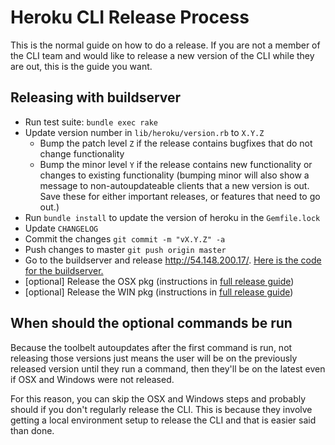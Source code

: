 Heroku CLI Release Process
==========================

This is the normal guide on how to do a release. If you are not a member of the CLI team and would like to release a new version of the CLI while they are out, this is the guide you want.

## Releasing with buildserver

* Run test suite: `bundle exec rake`
* Update version number in `lib/heroku/version.rb` to `X.Y.Z`
  * Bump the patch level `Z` if the release contains bugfixes that do not change functionality
  * Bump the minor level `Y` if the release contains new functionality or changes to existing functionality (bumping minor will also show a message to non-autoupdateable clients that a new version is out. Save these for either important releases, or features that need to go out.)
* Run `bundle install` to update the version of heroku in the `Gemfile.lock`
* Update `CHANGELOG`
* Commit the changes `git commit -m "vX.Y.Z" -a`
* Push changes to master `git push origin master`
* Go to the buildserver and release http://54.148.200.17/. [Here is the code for the buildserver.](https://github.com/heroku/toolbelt-build-server)
* [optional] Release the OSX pkg (instructions in [full release guide](./RELEASE-FULL.md))
* [optional] Release the WIN pkg (instructions in [full release guide](./RELEASE-FULL.md))

## When should the optional commands be run

Because the toolbelt autoupdates after the first command is run, not releasing those versions just means the user will be on the previously released version until they run a command, then they'll be on the latest even if OSX and Windows were not released.

For this reason, you can skip the OSX and Windows steps and probably should if you don't regularly release the CLI. This is because they involve getting a local environment setup to release the CLI and that is easier said than done.
